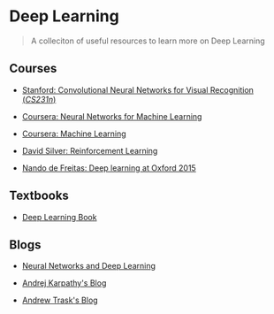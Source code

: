 # Deep Learning
> A colleciton of useful resources to learn more on Deep Learning 

## Courses

* [Stanford: Convolutional Neural Networks for Visual
   Recognition (*CS231n*)](http://cs231n.github.io/)
   
* [Coursera: Neural Networks for Machine Learning](https://www.coursera.org/learn/neural-networks)

* [Coursera: Machine Learning](https://www.coursera.org/learn/machine-learning)

* [David Silver: Reinforcement Learning](https://www.youtube.com/watch?v=2pWv7GOvuf0&list=PL7-jPKtc4r78-wCZcQn5IqyuWhBZ8fOxT)

* [Nando de Freitas: Deep learning at Oxford 2015](https://www.youtube.com/playlist?list=PLE6Wd9FR--EfW8dtjAuPoTuPcqmOV53Fu)

## Textbooks

* [Deep Learning Book](http://www.deeplearningbook.org)

## Blogs

* [Neural Networks and Deep Learning](http://neuralnetworksanddeeplearning.com)

* [Andrej Karpathy's Blog](http://karpathy.github.io)

* [Andrew Trask's Blog](http://iamtrask.github.io/)
